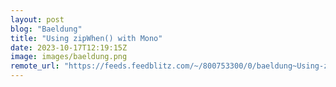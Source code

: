 ```yaml
---
layout: post
blog: "Baeldung"
title: "Using zipWhen() with Mono"
date: 2023-10-17T12:19:15Z
image: images/baeldung.png
remote_url: "https://feeds.feedblitz.com/~/800753300/0/baeldung~Using-zipWhen-with-Mono"
---
```


